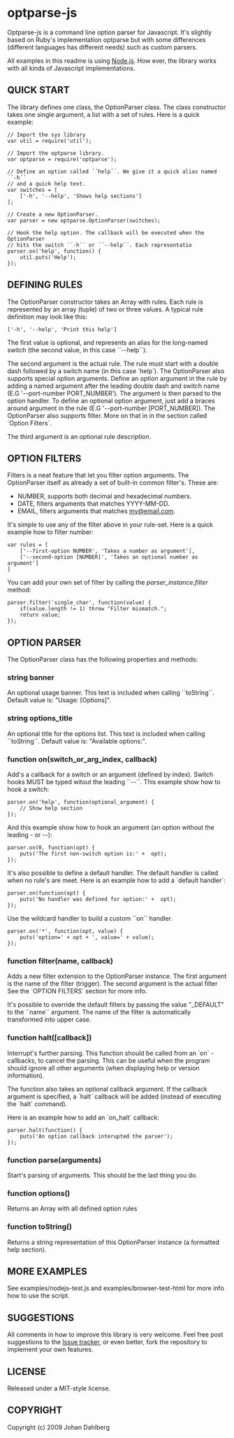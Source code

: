 optparse-js
===========

Optparse-js is a command line option parser for Javascript. It's slightly based on Ruby's implementation optparse but with some differences (different languages has different needs) such as custom parsers. 

All examples in this readme is using [Node.js](http://nodejs.org/). How ever, the library works with all kinds of Javascript implementations.


QUICK START
-----------

The library defines one class, the OptionParser class. The class constructor takes one single argument, a list with a set of rules. Here is a quick example:

	// Import the sys library
	var util = require('util');

	// Import the optparse library.
	var optparse = require('optparse');
	
	// Define an option called ´´help´´. We give it a quick alias named ´´-h´´ 	
	// and a quick help text.
	var switches = [
		['-h', '--help', 'Shows help sections']
	];
	
	// Create a new OptionParser.
	var parser = new optparse.OptionParser(switches);
	
	// Hook the help option. The callback will be executed when the OptionParser 
	// hits the switch ´´-h´´ or ´´--help´´. Each representatio
	parser.on('help', function() {
		util.puts('Help');
	});
	


DEFINING RULES
--------------
The OptionParser constructor takes an Array with rules. Each rule is represented by an array (tuple) of two or three values. A typical rule definition may look like this:

	['-h', '--help', 'Print this help']
	
	
The first value is optional, and represents an alias for the long-named switch (the second value, in this case ´´--help´´). 

The second argument is the actual rule. The rule must start with a double dash followed by a switch name (in this case ´help´). The OptionParser also supports special option arguments. Define an option argument in the rule by adding a named argument after the leading double dash and switch name (E.G '--port-number PORT_NUMBER'). The argument is then parsed to the option handler. To define an optional option argument, just add a braces around argument in the rule (E.G '--port-number [PORT_NUMBER]). The OptionParser also supports filter. More on that in in the section called ´Option Filters´.

The third argument is an optional rule description. 


OPTION FILTERS
--------------
Filters is a neat feature that let you filter option arguments. The OptionParser itself as already a set of built-in common filter's. These are:

- NUMBER, supports both decimal and hexadecimal numbers.
- DATE, filters arguments that matches YYYY-MM-DD. 
- EMAIL, filters arguments that matches my@email.com.
 
It's simple to use any of the filter above in your rule-set. Here is a quick example how to filter number: 

	var rules = [
		['--first-option NUMBER', 'Takes a number as argument'],
		['--second-option [NUMBER]', 'Takes an optional number as argument']
	]

You can add your own set of filter by calling the *parser_instance.filter* method:

	parser.filter('single_char', function(value) {
		if(value.length != 1) throw "Filter mismatch.";
		return value;
	});


OPTION PARSER
-------------
The OptionParser class has the following properties and methods:

### string banner
An optional usage banner. This text is included when calling ´´toString´´. Default value is: "Usage: [Options]".


### string options_title
An optional title for the options list. This text is included when calling ´´toString´´. Default value is: "Available options:".


### function on(switch_or_arg_index, callback)
Add's a callback for a switch or an argument (defined by index). Switch hooks MUST be typed witout the leading ´´--´´. This example show how to hook a switch:

	parser.on('help', function(optional_argument) {
		// Show help section
	});
	
And this example show how to hook an argument (an option without the leading - or --): 

	parser.on(0, function(opt) {
		puts('The first non-switch option is:' +  opt);
	});
	
It's also possible to define a default handler. The default handler is called when no rule's are meet. Here is an example how to add a ´default handler´:

	parser.on(function(opt) {
		puts('No handler was defined for option:' +  opt);
	});
	
Use the wildcard handler to build a custom ´´on´´ handler.

	parser.on('*', function(opt, value) {
		puts('option=' + opt + ', value=' + value);
	});
	
### function filter(name, callback)
Adds a new filter extension to the OptionParser instance. The first argument is the name of the filter (trigger). The second argument is the actual filter  See the ´OPTION FILTERS´ section for more info. 

It's possible to override the default filters by passing the value "_DEFAULT" to the ´´name´´ argument. The name of the filter is automatically transformed into 
upper case.


### function halt([callback]) 
Interrupt's further parsing. This function should be called from an ´on´ -callbacks, to cancel the parsing. This can be useful when the program should ignore all other arguments (when displaying help or version information).

The function also takes an optional callback argument. If the callback argument is specified, a ´halt´ callback will be added (instead of executing the ´halt´ command).

Here is an example how to add an ´on_halt´ callback:

	parser.halt(function() {
		puts('An option callback interupted the parser');
	});

	
### function parse(arguments)
Start's parsing of arguments. This should be the last thing you do.


### function options()
Returns an Array with all defined option rules 


### function toString()
Returns a string representation of this OptionParser instance (a formatted help section).


MORE EXAMPLES
-------------
See examples/nodejs-test.js and examples/browser-test-html for more info how to
use the script. 


SUGGESTIONS
-----------
All comments in how to improve this library is very welcome. Feel free post  suggestions to the [Issue tracker](http://github.com/jfd/optparse-js/issues), or even better, fork the repository to implement your own features.


LICENSE
-------
Released under a MIT-style license.


COPYRIGHT
---------
Copyright (c) 2009 Johan Dahlberg

